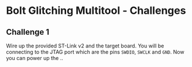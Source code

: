 # Bolt Glitching Multitool - Challenges
## Challenge 1

Wire up the provided ST-Link v2 and the target board. You will be connecting to the JTAG port which are the pins `SWDIO`, `SWCLK` and `GND`. 
Now you can power up the ..
